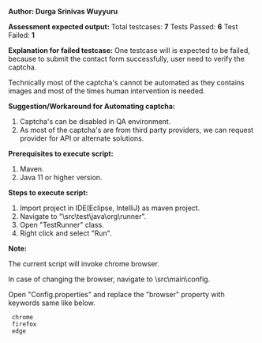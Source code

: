 **Author: Durga Srinivas Wuyyuru**


**Assessment expected output:**
Total testcases: **7**
Tests Passed: **6**
Test Failed: **1**

**Explanation for failed testcase:** 
One testcase will is expected to be failed, because to submit the contact form successfully, user need to verify the captcha.

Technically most of the captcha's cannot be automated as they contains images and most of the times human intervention is needed.

**Suggestion/Workaround for Automating captcha:**
1. Captcha's can be disabled in QA environment.
2. As most of the captcha's are from third party providers, we can request provider for API or alternate solutions.

**Prerequisites to execute script:**
1. Maven.
2. Java 11 or higher version.

**Steps to execute script:**

1. Import project in IDE(Eclipse, IntelliJ) as maven project.
2. Navigate to "\src\test\java\org\runner".
3. Open "TestRunner" class.
4. Right click and select "Run".

**Note:**

 The current script will invoke chrome browser.
 
 In case of changing the browser, navigate to \src\main\config.
 
 Open "Config.properties" and replace the "browser" property with keywords same like below.
 
     chrome
     firefox
     edge

